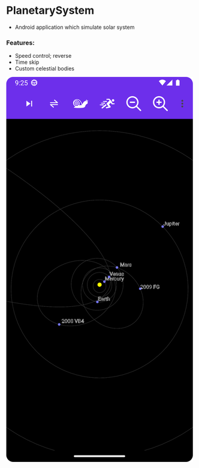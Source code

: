 # PlanetarySystem
- Android application which simulate solar system

### Features:
- Speed control; reverse
- Time skip
- Custom celestial bodies

![alt text](https://github.com/UrranQx/PlanetarySystem/blob/master/Screenshot.png)
